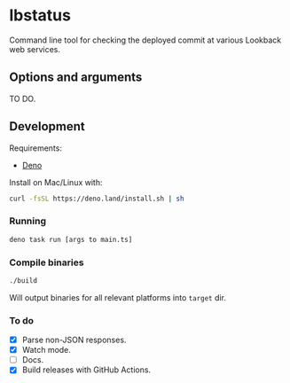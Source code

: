 # lbstatus

Command line tool for checking the deployed commit at various Lookback web services.

## Options and arguments

TO DO.

## Development

Requirements:

- [Deno](https://deno.land/#installation)

Install on Mac/Linux with:

```bash
curl -fsSL https://deno.land/install.sh | sh
```

### Running

```bash
deno task run [args to main.ts]
```

### Compile binaries

```bash
./build
```
Will output binaries for all relevant platforms into `target` dir.

### To do

- [x] Parse non-JSON responses.
- [x] Watch mode.
- [ ] Docs.
- [x] Build releases with GitHub Actions.
